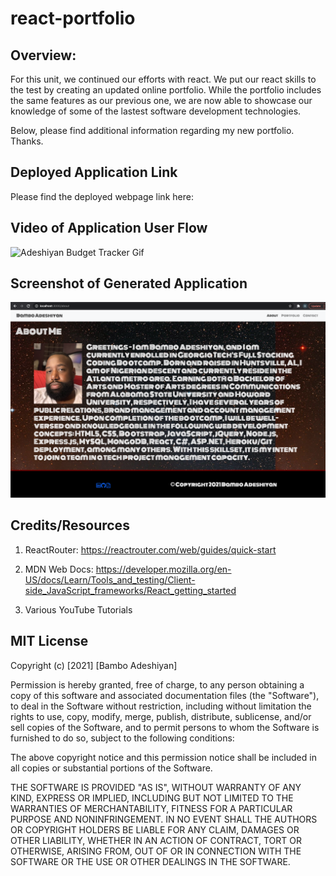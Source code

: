 # react-portfolio

## Overview:

For this unit, we continued our efforts with react. We put our react skills to the test by creating an updated online portfolio. While the portfolio includes the same features as our previous one, we are now able to showcase our knowledge of some of the lastest software development technologies.

Below, please find additional information regarding my new portfolio. Thanks.

## Deployed Application Link

Please find the deployed webpage link here:

## Video of Application User Flow

![Adeshiyan Budget Tracker Gif](./assets/images/reactportfolio.png)

## Screenshot of Generated Application

![Adeshiyan Portfolio Screenshot](./src/assets/images/reactportfolio.png)

## Credits/Resources

1. ReactRouter: https://reactrouter.com/web/guides/quick-start
2. MDN Web Docs: https://developer.mozilla.org/en-US/docs/Learn/Tools_and_testing/Client-side_JavaScript_frameworks/React_getting_started

3. Various YouTube Tutorials

## MIT License

Copyright (c) [2021] [Bambo Adeshiyan]

Permission is hereby granted, free of charge, to any person obtaining a copy
of this software and associated documentation files (the "Software"), to deal
in the Software without restriction, including without limitation the rights
to use, copy, modify, merge, publish, distribute, sublicense, and/or sell
copies of the Software, and to permit persons to whom the Software is
furnished to do so, subject to the following conditions:

The above copyright notice and this permission notice shall be included in all
copies or substantial portions of the Software.

THE SOFTWARE IS PROVIDED "AS IS", WITHOUT WARRANTY OF ANY KIND, EXPRESS OR
IMPLIED, INCLUDING BUT NOT LIMITED TO THE WARRANTIES OF MERCHANTABILITY,
FITNESS FOR A PARTICULAR PURPOSE AND NONINFRINGEMENT. IN NO EVENT SHALL THE
AUTHORS OR COPYRIGHT HOLDERS BE LIABLE FOR ANY CLAIM, DAMAGES OR OTHER
LIABILITY, WHETHER IN AN ACTION OF CONTRACT, TORT OR OTHERWISE, ARISING FROM,
OUT OF OR IN CONNECTION WITH THE SOFTWARE OR THE USE OR OTHER DEALINGS IN THE
SOFTWARE.
